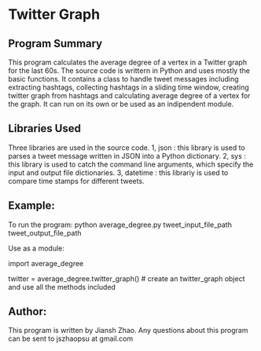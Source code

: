 # Twitter Graph
## Program Summary
This program calculates the average degree of a vertex in a Twitter graph for the last 60s. The source code is writtern in Python and uses mostly the basic functions. 
It contains a class to handle tweet messages including extracting hashtags, collecting hashtags in a sliding time window, creating twitter graph from hashtags and calculating average degree of a vertex for the graph.
It can run on its own or be used as an indipendent module.

## Libraries Used
Three libraries are used in the source code.
1, json :  this library is used to parses a tweet message written in JSON into a Python dictionary.
2, sys : this library is used to catch the command line arguments, which specify the input and output file dictionaries.
3, datetime : this librariy is used to compare time stamps for different tweets.

## Example:
To run the program:      python average_degree.py  tweet_input_file_path  tweet_output_file_path

Use as a module: 
 
import average_degree

twitter = average_degree.twitter_graph()      # create an twitter_graph object and use all the methods included

## Author:  
This program is written by Jiansh Zhao. Any questions about this program can be sent to jszhaopsu at gmail.com
